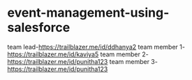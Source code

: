 # event-management-using-salesforce

team lead-https://trailblazer.me/id/ddhanya2
team member 1-https://trailblazer.me/id/kaviya5
team member 2-https://trailblazer.me/id/punitha123
team member 3-https://trailblazer.me/id/punitha123
